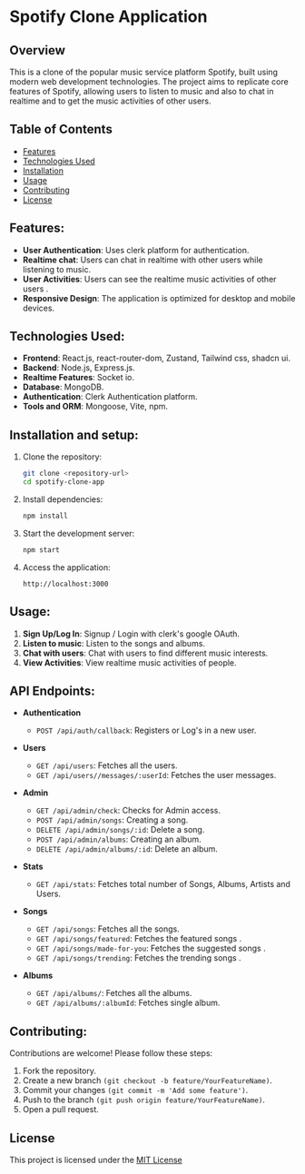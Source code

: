 # Spotify Clone Application

## Overview

This is a clone of the popular music service platform Spotify, built using modern web development technologies. The project aims to replicate core features of Spotify, allowing users to listen to music and also to chat in realtime and to get the music activities of other users. 

## Table of Contents

- [Features](#features)
- [Technologies Used](#technologies-used)
- [Installation](#installation-and-setup)
- [Usage](#usage)
- [Contributing](#contributing)
- [License](#license)

## Features:

- **User Authentication**: Uses clerk platform for authentication.
- **Realtime chat**: Users can chat in realtime with other users while listening to music.
- **User Activities**: Users can see the realtime music activities of other users .
- **Responsive Design**: The application is optimized for desktop and mobile devices.

## Technologies Used:

- **Frontend**: React.js, react-router-dom, Zustand, Tailwind css, shadcn ui.
- **Backend**: Node.js, Express.js.
- **Realtime Features**: Socket io.
- **Database**: MongoDB.
- **Authentication**: Clerk Authentication platform.
- **Tools and ORM**: Mongoose, Vite, npm.


## Installation and setup:

1. Clone the repository:
    ```bash
    git clone <repository-url>
    cd spotify-clone-app
    ```
    
2. Install dependencies:
    ```bash
    npm install
    ```

3. Start the development server:
    ```bash
    npm start
    ```

4. Access the application:
    ```
    http://localhost:3000
    ```

## Usage:

1. **Sign Up/Log In**: Signup / Login with clerk's google OAuth.
2. **Listen to music**: Listen to the songs and albums.
3. **Chat with users**: Chat with users to find different music interests.
4. **View Activities**: View realtime music activities of people.

## API Endpoints:

- **Authentication**
  - `POST /api/auth/callback`: Registers or Log's in a new user.

- **Users**
  - `GET /api/users`: Fetches all the users.
  - `GET /api/users//messages/:userId`: Fetches the user messages.

- **Admin**
  - `GET /api/admin/check`: Checks for Admin access.
  - `POST /api/admin/songs`: Creating a song.
  - `DELETE /api/admin/songs/:id`: Delete a song.
  - `POST /api/admin/albums`: Creating an album.
  - `DELETE /api/admin/albums/:id`: Delete an album.

- **Stats**
  - `GET /api/stats`: Fetches total number of Songs, Albums, Artists and Users.

- **Songs**
  - `GET /api/songs`: Fetches all the songs.
  - `GET /api/songs/featured`: Fetches the featured songs .
  - `GET /api/songs/made-for-you`: Fetches the suggested songs .
  - `GET /api/songs/trending`: Fetches the trending songs .

- **Albums**
  - `GET /api/albums/`: Fetches all the albums.
  - `GET /api/albums/:albumId`: Fetches single album.
 
## Contributing:

Contributions are welcome! Please follow these steps:

1. Fork the repository.
2. Create a new branch ```(git checkout -b feature/YourFeatureName)```.
3. Commit your changes ```(git commit -m 'Add some feature')```.
4. Push to the branch ```(git push origin feature/YourFeatureName)```.
5. Open a pull request.

## License

This project is licensed under the [MIT License](LICENSE)

